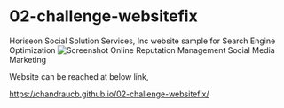 # 02-challenge-websitefix

Horiseon Social Solution Services, Inc website sample for 
Search Engine Optimization
![Screenshot](assets/images/search-engine-optimization.jpg)
Online Reputation Management
Social Media Marketing 

Website can be reached at below link,

https://chandraucb.github.io/02-challenge-websitefix/
